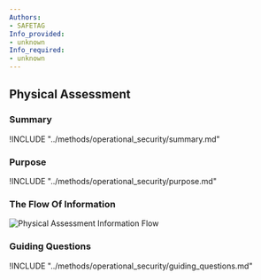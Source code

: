 ```yaml
---
Authors:
- SAFETAG
Info_provided:
- unknown
Info_required:
- unknown
---
```


## Physical Assessment

### Summary

!INCLUDE "../methods/operational_security/summary.md"

### Purpose

!INCLUDE "../methods/operational_security/purpose.md"

### The Flow Of Information

![Physical Assessment Information Flow](images/info_flows/physical_assessment.svg)

### Guiding Questions

!INCLUDE "../methods/operational_security/guiding_questions.md"




